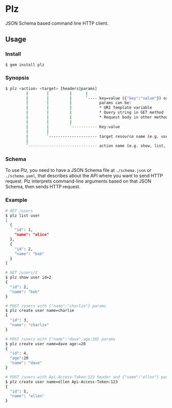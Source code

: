 # Plz
JSON Schema based command line HTTP client.

## Usage

### Install
```sh
$ gem install plz
```

### Synopsis
```sh
$ plz <action> <target> [headers|params]
         |        |         |      |
         |        |         |      `---- key=value ({"key":"value"}) or key:=value ({"key":value})
         |        |         |            params can be:
         |        |         |            * URI Template variable
         |        |         |            * Query string in GET method
         |        |         |            * Request body in other methods
         |        |         |
         |        |         `----------- Key:value
         |        |
         |        `--------------------- target resource name (e.g. user, recipe, etc.)
         |
         `------------------------------ action name (e.g. show, list, create, delete, etc.)
```

### Schema
To use Plz, you need to have a JSON Schema file at `./schema.json` or `./schema.yaml`,
that describes about the API where you want to send HTTP request.
Plz interprets command-line arguments based on that JSON Schema, then sends HTTP request.

### Example
```sh
# GET /users
$ plz list user
[
  {
    "id": 1,
    "name": "alice"
  },
  {
    "id": 2,
    "name": "bob"
  }
]

# GET /users/2
$ plz show user id=2
{
  "id": 2,
  "name": "bob"
}

# POST /users with {"name":"charlie"} params
$ plz create user name=charlie
{
  "id": 3,
  "name": "charlie"
}

# POST /users with {"name":"dave",age:20} params
$ plz create user name=dave age:=20
{
  "id": 4,
  "age":20
  "name": "dave"
}

# POST /users with Api-Access-Token:123 header and {"name":"ellen"} params
$ plz create user name=ellen Api-Access-Token:123
{
  "id": 5,
  "name": "ellen"
}
```
